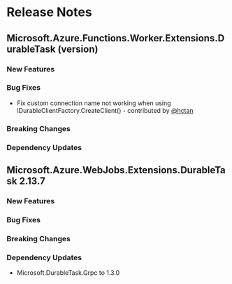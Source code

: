# Release Notes

## Microsoft.Azure.Functions.Worker.Extensions.DurableTask (version)

### New Features

### Bug Fixes

- Fix custom connection name not working when using IDurableClientFactory.CreateClient() - contributed by [@hctan](https://github.com/hctan)

### Breaking Changes

### Dependency Updates

## Microsoft.Azure.WebJobs.Extensions.DurableTask 2.13.7

### New Features

### Bug Fixes

### Breaking Changes

### Dependency Updates

- Microsoft.DurableTask.Grpc to 1.3.0
